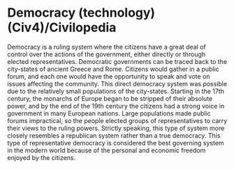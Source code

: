 # Democracy (technology) (Civ4)/Civilopedia

Democracy is a ruling system where the citizens have a great deal of control over the actions of the government, either directly or through elected representatives. Democratic governments can be traced back to the city-states of ancient Greece and Rome. Citizens would gather in a public forum, and each one would have the opportunity to speak and vote on issues affecting the community. This direct democracy system was possible due to the relatively small populations of the city-states. Starting in the 17th century, the monarchs of Europe began to be stripped of their absolute power, and by the end of the 19th century the citizens had a strong voice in government in many European nations. Large populations made public forums impractical, so the people elected groups of representatives to carry their views to the ruling powers. Strictly speaking, this type of system more closely resembles a republican system rather than a true democracy. This type of representative democracy is considered the best governing system in the modern world because of the personal and economic freedom enjoyed by the citizens.